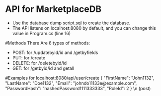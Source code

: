 # API for MarketplaceDB
<ul>
<li>Use the database dump script.sql to create the database.</li>
<li>The API listens on localhost:8080 by default, and you can change this value in Program.cs (line 16)</li>
</ul>

#Methods
There Are 6 types of methods:
<ul>
<li>POST: for /updatebyid/id and /getbyfields </li>
<li>PUT: for /create </li>
<li>DELETE: for /deletebyid/id </li>
<li>GET: for /getbyid/id and getall </li>
</ul>
#Examples
for localhost:8080/api/user/create  
{
  "FirstName": "John1132",
  "LastName": "Doe1132",
  "Email": "johndo11133e@example.com",
  "PasswordHash": "hashedPassword1111333333",
  "RoleId": 2
} \n (post)
